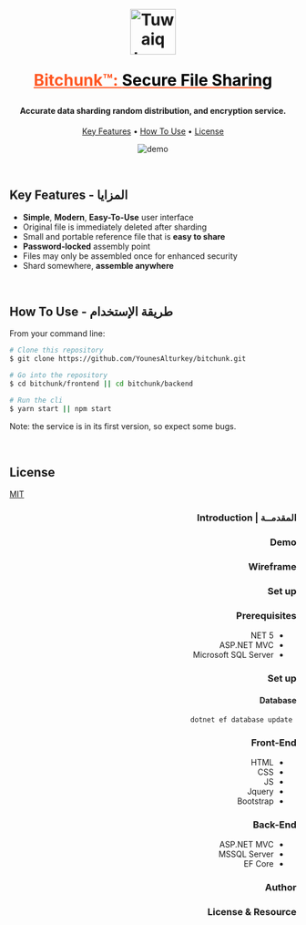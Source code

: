 <h1 align="center">
  <br>
<img src="https://raw.githubusercontent.com/YounesAlturkey/bitchunk/main/frontend/public/logo.png" alt="Tuwaiq Logo" width="80"/>
  <br>

<a style="color: #ff5722;" href="https://bitchunk.co/" target="_blank">Bitchunk™: <span style="color: black;">Secure File Sharing</span></a>

</h1>
<h4 align="center">Accurate data sharding random distribution, and encryption service.</h4>

<p align="center">
  <a href="#key-features">Key Features</a> •
  <a href="#how-to-use">How To Use</a> •
  <a href="#license">License</a>
</p>

<p align="center">
  <img src="https://raw.githubusercontent.com/YounesAlturkey/bitchunk/main/frontend/src/assets/img/demo.gif" alt="demo"/>
</p>

<br/>

## Key Features - المزايا

- **Simple**, **Modern**, **Easy-To-Use** user interface
- Original file is immediately deleted after sharding
- Small and portable reference file that is **easy to share**
- **Password-locked** assembly point
- Files may only be assembled once for enhanced security
- Shard somewhere, **assemble anywhere**

<br/>

## How To Use - طريقة الإستخدام

From your command line:

```bash
# Clone this repository
$ git clone https://github.com/YounesAlturkey/bitchunk.git

# Go into the repository
$ cd bitchunk/frontend || cd bitchunk/backend

# Run the cli
$ yarn start || npm start

```

Note: the service is in its first version, so expect some bugs.

<br/>

## License

[MIT](https://github.com/YounesAlturkey/bitchunk/blob/main/LICENSE.MD)

<div dir="rtl" align="right" >

### المقدمــة | Introduction

### Demo

### Wireframe

### Set up

### Prerequisites

- NET 5
- ASP.NET MVC
- Microsoft SQL Server

### Set up

#### Database

` dotnet ef database update`

### Front-End

- HTML
- CSS
- JS
- Jquery
- Bootstrap

### Back-End

- ASP.NET MVC
- MSSQL Server
- EF Core

### Author

### License & Resource

</div>
